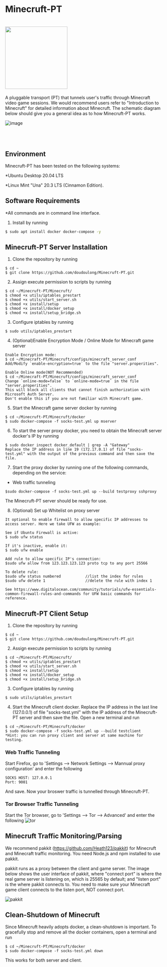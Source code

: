 # Minecruft-PT

# <img src="https://github.com/doudoulong/Minecruft-PT/blob/main/Minecruft/media/Minecruft.png" width="200"> 

A pluggable transport (PT) that tunnels user's traffic through Minecraft video game sessions. We would recommend users refer to "Introduction to Minecruft" for detailed information about Minecruft. The schematic diagram below should give you a general idea as to how Minecruft-PT works.

![image](https://user-images.githubusercontent.com/4751354/168675516-458acaf6-7fd1-4a1e-adc5-11ad2df7f785.png)

<br>
<br>

## Environment
Minecruft-PT has been tested on the following systems:

*Ubuntu Desktop 20.04 LTS 

*Linux Mint "Una" 20.3 LTS (Cinnamon Edition).


## Software Requirements

*All commands are in command line interface.

1. Install by running
```bash
$ sudo apt install docker docker-compose -y
```

## Minecruft-PT Server Installation
1. Clone the repository by running
```
$ cd ~
$ git clone https://github.com/doudoulong/Minecruft-PT.git
```

2. Assign execute permission to scripts by running
```
$ cd ~/Minecruft-PT/Minecruft/
$ chmod +x utils/iptables_prestart
$ chmod +x utils/start_server.sh
$ chmod +x install/setup
$ chmod +x install/docker_setup
$ chmod +x install/setup_bridge.sh
``` 

3. Configure iptables by running
```
$ sudo utils/iptables_prestart
```

4. (Optional)Enable Encryption Mode / Online Mode for Minecraft game server
```
Enable Encryption mode:
$ cd ~/Minecraft-PT/Minecruft/configs/minecraft_server_conf
Add/Modify `enable-encryption=true` to the file "server.properities".

Enable Online mode(NOT Recommended)
$ cd ~/Minecraft-PT/Minecruft/configs/minecraft_server_conf
Change `online-mode=false` to `online-mode=true` in the file "server.properities".
This will block all clients that cannot finish authorization with Microsoft Auth Server.
Don't enable this if you are not familiar with Minecraft game.
```


5. Start the Minecraft game server docker by running
```
$ cd ~/Minecruft-PT/Minecruft/docker
$ sudo docker-compose -f socks-test.yml up mserver
```

6. To start the server proxy docker, you need to obtain the Minecraft server docker's IP by running
```
$ sudo docker inspect docker_default | grep -A "Gateway" 
Replace the IP address in line 19 (172.17.0.1) of file "socks-test.yml" with the output of the previous command and then save the file.
```

7. Start the proxy docker by running one of the following commands, depending on the service: 
* Web traffic tunneling
```
$sudo docker-compose -f socks-test.yml up --build testproxy sshproxy
```

The Minecruft-PT server should be ready for use.

8. (Optional) Set up Whitelist on proxy server
```
It optional to enable firewall to allow specific IP addresses to access server. Here we take UFW as example:

See if Ubuntu Firewall is active:
$ sudo ufw status

If it's inactive, enable it:
$ sudo ufw enable

Add rule to allow specific IP's connection:
$sudo ufw allow from 123.123.123.123 proto tcp to any port 25566

To delete rule:
$sudo ufw status numbered           //list the index for rules  
$sudo ufw delete 1                  //delete the rule with index 1

See https://www.digitalocean.com/community/tutorials/ufw-essentials-common-firewall-rules-and-commands for UFW basic commands for reference.
```


## Minecruft-PT Client Setup
1. Clone the repository by running
```
$ cd ~
$ git clone https://github.com/doudoulong/Minecruft-PT.git
```

2. Assign execute permission to scripts by running
```
$ cd ~/Minecruft-PT/Minecruft/
$ chmod +x utils/iptables_prestart
$ chmod +x utils/start_server.sh
$ chmod +x install/setup
$ chmod +x install/docker_setup
$ chmod +x install/setup_bridge.sh
``` 

3. Configure iptables by running
```
$ sudo utils/iptables_prestart
```

4. Start the Minecruft client docker.
Replace the IP address in the last line (127.0.0.1) of file "socks-test.yml" with the IP address of the Minecruft-PT server and then save the file. Open a new terminal and run
```
$ cd ~/Minecruft-PT/Minecruft/docker
$ sudo docker-compose -f socks-test.yml up --build testclient
*Hint: you can run proxy client and server at same machine for testing.
```

### Web Traffic Tunneling
Start Firefox, go to 'Settings --> Network Settings --> Mannual proxy configuration' and enter the following 
```
SOCKS HOST: 127.0.0.1
Port: 9001
```
And save. Now your broswer traffic is tunnelled through Minecruft-PT.


### Tor Browser Traffic Tunneling
Start the Tor browser, go to 'Settings --> Tor --> Advanced' and enter the following 
![tor](https://user-images.githubusercontent.com/4751354/168845428-52ce8b54-bae6-4bfc-913b-508ca2a79ec5.jpg)


## Minecruft Traffic Monitoring/Parsing
We recommend pakkit (https://github.com/Heath123/pakkit) for Minecruft and Minecraft traffic monitoring. You need Node.js and npm installed to use pakkit. 

pakkit runs as a proxy between the client and game server. The image below shows the user interface of pakkit, where "connect port" is where the real game server is listening on, which is 25565 by default; and "listen port" is the where pakkit connects to.  You need to make sure your Minecraft game client connects to the listen port, NOT connect port. 

![pakkit](https://user-images.githubusercontent.com/4751354/168687111-788b5b2e-b3d0-402b-8d38-3bb3341d34e3.jpg)


## Clean-Shutdown of Minecruft
Since Minecruft heavily adopts docker, a clean-shutdown is important. To gracefully stop and remove all the docker containers, open a terminal and run
```
$ cd ~/Minecruft-PT/Minecruft/docker
$ sudo docker-compose -f socks-test.yml down
```
This works for both server and client. 
